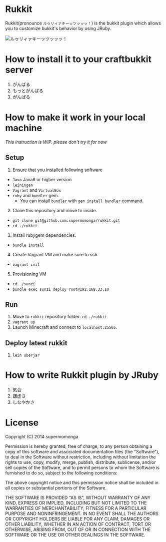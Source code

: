 
# Rukkit

Rukkit(pronounce `ルゥリィァキーッツッッッ！`) is the bukkit plugin which allows you to customize bukkit's behavior by using JRuby.

![ルゥリィァキーッツッッッ！](http://d.pr/i/1biAv.png)

# How to install it to your craftbukkit server

1. がんばる
2. もっとがんばる
3. がんばる

# How to make it work in your local machine

_This instruction is WIP. please don't try it for now_

## Setup

1. Ensure that you installed following software
  - `Java` Java8 or higher version
  - `leiningen`
  - `Vagrant` and `VirtualBox`
  - `ruby` and `bundler` gem.
    - You can install `bundler` with `gem install bundler` command.
2. Clone this repository and move to inside.
  - `git clone git@github.com:supermomonga/rukkit.git`
  - `cd ./rukkit`
3. Install rubygem dependencies.
  - `bundle install`
4. Create Vagrant VM and make sure to ssh
  - `vagrant init`
5. Provisioning VM
  - `cd ./sunzi`
  - `bundle exec sunzi deploy root@192.168.33.10`

## Run

1. Move to `rukkit` repository folder: `cd ./rukkit`
2. `vagrant up`
3. Launch Minecraft and connect to `localhost:25565`.

## Deploy latest rukkit

1. `lein uberjar`


# How to write Rukkit plugin by JRuby

1. 気合
2. 謙虚さ
3. しなやかさ

# License


Copyright (C) 2014 supermomonga

Permission is hereby granted, free of charge, to any person obtaining
a copy of this software and associated documentation files (the "Software"),
to deal in the Software without restriction, including without limitation
the rights to use, copy, modify, merge, publish, distribute, sublicense,
and/or sell copies of the Software, and to permit persons to whom the
Software is furnished to do so, subject to the following conditions:

The above copyright notice and this permission notice shall be included
in all copies or substantial portions of the Software.

THE SOFTWARE IS PROVIDED "AS IS", WITHOUT WARRANTY OF ANY KIND,
EXPRESS OR IMPLIED, INCLUDING BUT NOT LIMITED TO THE WARRANTIES
OF MERCHANTABILITY, FITNESS FOR A PARTICULAR PURPOSE AND NONINFRINGEMENT.
IN NO EVENT SHALL THE AUTHORS OR COPYRIGHT HOLDERS BE LIABLE FOR ANY CLAIM,
DAMAGES OR OTHER LIABILITY, WHETHER IN AN ACTION OF CONTRACT,
TORT OR OTHERWISE, ARISING FROM, OUT OF OR IN CONNECTION WITH THE SOFTWARE
OR THE USE OR OTHER DEALINGS IN THE SOFTWARE.



